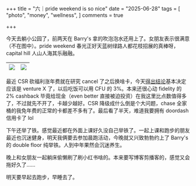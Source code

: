 +++
title = "六｜pride weekend is so nice"
date = "2025-06-28"
tags = [
    "photo",
    "money",
    "wellness",
]
comments = true

+++

今天去躺小公园了，前两天在 Barry's 拿的吹泡泡水还用上了。女朋友表示很满意（不在图中）。pride weekend 春光正好天蓝树绿路人都花枝招展的真棒呀，capital hill 人山人海其乐融融。

|![](https://media.douchi.space/douchi/media_attachments/files/114/765/226/932/153/279/original/8ec3cc9d2c82ddad.png)|![](https://media.douchi.space/douchi/media_attachments/files/114/765/227/799/524/154/original/bf55c72e1c27376f.png)|
|-|-|

最近 CSR 砍福利涨年费就在研究 cancel 了之后换啥卡，今天[得出结论](https://douchi.space/@mtfront/114765095571563684)基本决定应该是 venture X 了，以后吃饭可以用 CFU 的 3%。本来还很心动 fidelity 的 2% cashback 毕竟给现金（even better 直接被迫投资）在我这里比点数值得多了，不过就先不开了，卡越少越好。CSR 降级成什么倒是个大问题，chase 全家桶的我免年费的正常的卡都差不多有了。最后看了半天，难道我要拥有 doordash 信用卡了 lol

下午还举了铁。感觉最近都在外面上课好久没自己举铁了。一起上课和跑步的朋友最近也沉迷健身，明天我俩要去参加晨跑活动，今晚就又兴致勃勃约上了 Barry's 的 double floor 纯举铁。人到中年果然会沉迷养生。

晚上和女朋友一起躺床偷懒刷了刷小红书啥的。本来要写博客剪播客的，感觉又会拖好久了…… 

明天要早起去跑步，早睡去了。